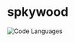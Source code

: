# spkywood

![Code Languages](https://github-readme-stats.vercel.app/api/top-langs?username=spkywood&show_icons=true&count_private=true&theme=gotham)